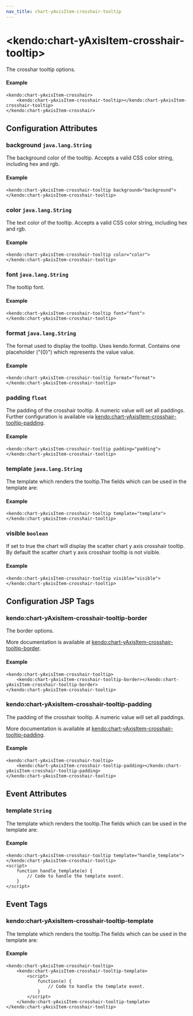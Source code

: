 ```yaml
---
nav_title: chart-yAxisItem-crosshair-tooltip
---
```


# \<kendo:chart-yAxisItem-crosshair-tooltip\>

The crosshar tooltip options.

#### Example
    <kendo:chart-yAxisItem-crosshair>
        <kendo:chart-yAxisItem-crosshair-tooltip></kendo:chart-yAxisItem-crosshair-tooltip>
    </kendo:chart-yAxisItem-crosshair>

## Configuration Attributes

### background `java.lang.String`

The background color of the tooltip. Accepts a valid CSS color string, including hex and rgb.

#### Example
    <kendo:chart-yAxisItem-crosshair-tooltip background="background">
    </kendo:chart-yAxisItem-crosshair-tooltip>

### color `java.lang.String`

The text color of the tooltip. Accepts a valid CSS color string, including hex and rgb.

#### Example
    <kendo:chart-yAxisItem-crosshair-tooltip color="color">
    </kendo:chart-yAxisItem-crosshair-tooltip>

### font `java.lang.String`

The tooltip font.

#### Example
    <kendo:chart-yAxisItem-crosshair-tooltip font="font">
    </kendo:chart-yAxisItem-crosshair-tooltip>

### format `java.lang.String`

The format used to display the tooltip. Uses kendo.format. Contains one placeholder ("{0}") which represents the value value.

#### Example
    <kendo:chart-yAxisItem-crosshair-tooltip format="format">
    </kendo:chart-yAxisItem-crosshair-tooltip>

### padding `float`

The padding of the crosshair tooltip. A numeric value will set all paddings. Further configuration is available via [kendo:chart-yAxisItem-crosshair-tooltip-padding](#kendo-chart-yAxisItem-crosshair-tooltip-padding). 

#### Example
    <kendo:chart-yAxisItem-crosshair-tooltip padding="padding">
    </kendo:chart-yAxisItem-crosshair-tooltip>

### template `java.lang.String`

The template which renders the tooltip.The fields which can be used in the template are:

#### Example
    <kendo:chart-yAxisItem-crosshair-tooltip template="template">
    </kendo:chart-yAxisItem-crosshair-tooltip>

### visible `boolean`

If set to true the chart will display the scatter chart y axis crosshair tooltip. By default the scatter chart y axis crosshair tooltip is not visible.

#### Example
    <kendo:chart-yAxisItem-crosshair-tooltip visible="visible">
    </kendo:chart-yAxisItem-crosshair-tooltip>


##  Configuration JSP Tags

### kendo:chart-yAxisItem-crosshair-tooltip-border

The border options.

More documentation is available at [kendo:chart-yAxisItem-crosshair-tooltip-border](/api/wrappers/jsp/chart/yaxisitem-crosshair-tooltip-border).

#### Example

    <kendo:chart-yAxisItem-crosshair-tooltip>
        <kendo:chart-yAxisItem-crosshair-tooltip-border></kendo:chart-yAxisItem-crosshair-tooltip-border>
    </kendo:chart-yAxisItem-crosshair-tooltip>

### kendo:chart-yAxisItem-crosshair-tooltip-padding

The padding of the crosshair tooltip. A numeric value will set all paddings.

More documentation is available at [kendo:chart-yAxisItem-crosshair-tooltip-padding](/api/wrappers/jsp/chart/yaxisitem-crosshair-tooltip-padding).

#### Example

    <kendo:chart-yAxisItem-crosshair-tooltip>
        <kendo:chart-yAxisItem-crosshair-tooltip-padding></kendo:chart-yAxisItem-crosshair-tooltip-padding>
    </kendo:chart-yAxisItem-crosshair-tooltip>


## Event Attributes

### template `String`

The template which renders the tooltip.The fields which can be used in the template are:


#### Example
    <kendo:chart-yAxisItem-crosshair-tooltip template="handle_template">
    </kendo:chart-yAxisItem-crosshair-tooltip>
    <script>
        function handle_template(e) {
            // Code to handle the template event.
        }
    </script>

## Event Tags

### kendo:chart-yAxisItem-crosshair-tooltip-template

The template which renders the tooltip.The fields which can be used in the template are:


#### Example
    <kendo:chart-yAxisItem-crosshair-tooltip>
        <kendo:chart-yAxisItem-crosshair-tooltip-template>
            <script>
                function(e) {
                    // Code to handle the template event.
                }
            </script>
        </kendo:chart-yAxisItem-crosshair-tooltip-template>
    </kendo:chart-yAxisItem-crosshair-tooltip>

